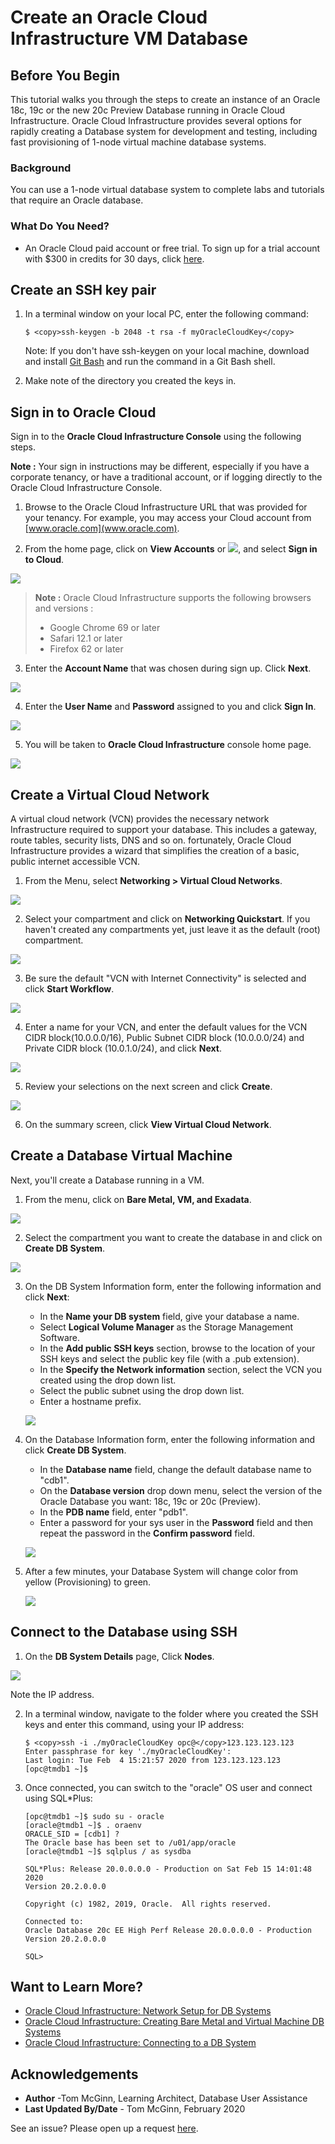 # Create an Oracle Cloud Infrastructure VM Database
## Before You Begin

This tutorial walks you through the steps to create an instance of an Oracle 18c, 19c or the new 20c Preview Database running in Oracle Cloud Infrastructure. Oracle Cloud Infrastructure provides several options for rapidly creating a Database system for development and testing, including fast provisioning of 1-node virtual machine database systems.

### Background
You can use a 1-node virtual database system to complete labs and tutorials that require an Oracle database.

### What Do You Need?

* An Oracle Cloud paid account or free trial. To sign up for a trial account with $300 in credits for 30 days, click [here](https://cloud.oracle.com/tryit).

## Create an SSH key pair

1. In a terminal window on your local PC, enter the following command:

    ```
    $ <copy>ssh-keygen -b 2048 -t rsa -f myOracleCloudKey</copy>
    ```
    Note: If you don't have ssh-keygen on your local machine, download and install [Git Bash](https://git-scm.com/downloads) and run the command in a Git Bash shell.

2. Make note of the directory you created the keys in.

## Sign in to Oracle Cloud

  Sign in to the **Oracle Cloud Infrastructure Console** using the following steps.

  **Note :** Your sign in instructions may be different, especially if you have a corporate tenancy, or have a traditional account, or if logging directly to the Oracle Cloud Infrastructure Console.

1. Browse to the Oracle Cloud Infrastructure URL that was provided for your tenancy. For example, you may access your Cloud account from [www.oracle.com](www.oracle.com).

2. From the home page, click on **View Accounts** or ![](./images/view-account-icon.png), and select **Sign in to Cloud**.

  ![](./images/oracle-cloud-signin-url.png " ")

  > **Note :** Oracle Cloud Infrastructure supports the following browsers and versions :
  > * Google Chrome 69 or later
  > * Safari 12.1 or later
  > * Firefox 62 or later

3. Enter the **Account Name** that was chosen during sign up. Click **Next**.

  ![](./images/oracle-cloud-signin-account-name.png " ")

4. Enter the **User Name** and **Password** assigned to you and click **Sign In**.

  ![](./images/oracle-cloud-signin-user-pwd.png " ")

5. You will be taken to **Oracle Cloud Infrastructure** console home page.

  ![](./images/oci-console-home-page.png " ")

## Create a Virtual Cloud Network

A virtual cloud network (VCN) provides the necessary network Infrastructure required to support your database. This includes a gateway, route tables, security lists, DNS and so on. fortunately, Oracle Cloud Infrastructure provides a wizard that simplifies the creation of a basic, public internet accessible VCN.

1. From the Menu, select **Networking > Virtual Cloud Networks**.

  ![](images/virtual-cloud-networks.png " ")

2. Select your compartment and click on **Networking Quickstart**. If you haven't created any compartments yet, just leave it as the default (root) compartment.

  ![](images/networking-quickstart.png " ")

3. Be sure the default "VCN with Internet Connectivity" is selected and click **Start Workflow**.

  ![](images/start-workflow.png " ")

4. Enter a name for your VCN, and enter the default values for the VCN CIDR block(10.0.0.0/16), Public Subnet CIDR block (10.0.0.0/24) and Private CIDR block (10.0.1.0/24), and click **Next**.

  ![](images/vcn-configuration.png " ")

5. Review your selections on the next screen and click **Create**.

  ![](images/create-vcn.png " ")

6. On the summary screen, click **View Virtual Cloud Network**.

## Create a Database Virtual Machine

Next, you'll create a Database running in a VM.

1. From the menu, click on **Bare Metal, VM, and Exadata**.

  ![](images/bare-metal-vm-exadata.png " ")

2. Select the compartment you want to create the database in and click on **Create DB System**.

  ![](images/create-VM-DB.png " ")

3. On the DB System Information form, enter the following information and click **Next**:

    * In the **Name your DB system** field, give your database a name.
    * Select **Logical Volume Manager** as the Storage Management Software.
    * In the **Add public SSH keys** section, browse to the location of your SSH keys and select the public key file (with a .pub extension).
    * In the **Specify the Network information** section, select the VCN you created using the drop down list.
    * Select the public subnet using the drop down list.
    * Enter a hostname prefix.

    ![](images/create-VM-DB-form1.png " ")

4. On the Database Information form, enter the following information and click **Create DB System**.

    * In the **Database name** field, change the default database name to "cdb1".
    * On the **Database version** drop down menu, select the version of the Oracle Database you want: 18c, 19c or 20c (Preview).
    * In the **PDB name** field, enter "pdb1".
    * Enter a password for your sys user in the **Password** field and then repeat the password in the **Confirm password** field.

    ![](images/create-VM-DB-form2.png " ")

5. After a few minutes, your Database System will change color from yellow (Provisioning) to green.

    ![](images/database-VM-created.png " ")

## Connect to the Database using SSH

1. On the **DB System Details** page, Click **Nodes**.

  ![](images/VM-DB-IP.png " ")

   Note the IP address.

2. In a terminal window, navigate to the folder where you created the SSH keys and enter this command, using your IP address:

   ```
   $ <copy>ssh -i ./myOracleCloudKey opc@</copy>123.123.123.123
   Enter passphrase for key './myOracleCloudKey':
   Last login: Tue Feb  4 15:21:57 2020 from 123.123.123.123
   [opc@tmdb1 ~]$
   ```

3. Once connected, you can switch to the "oracle" OS user and connect using SQL*Plus:

   ```
   [opc@tmdb1 ~]$ sudo su - oracle
   [oracle@tmdb1 ~]$ . oraenv
   ORACLE_SID = [cdb1] ?
   The Oracle base has been set to /u01/app/oracle
   [oracle@tmdb1 ~]$ sqlplus / as sysdba

   SQL*Plus: Release 20.0.0.0.0 - Production on Sat Feb 15 14:01:48 2020
   Version 20.2.0.0.0

   Copyright (c) 1982, 2019, Oracle.  All rights reserved.

   Connected to:
   Oracle Database 20c EE High Perf Release 20.0.0.0.0 - Production
   Version 20.2.0.0.0

   SQL>
   ```

## Want to Learn More?

* [Oracle Cloud Infrastructure: Network Setup for DB Systems](https://docs.cloud.oracle.com/en-us/iaas/Content/Database/Tasks/network.htm)
* [Oracle Cloud Infrastructure: Creating Bare Metal and Virtual Machine DB Systems](https://docs.cloud.oracle.com/en-us/iaas/Content/Database/Tasks/creatingDBsystem.htm)
* [Oracle Cloud Infrastructure: Connecting to a DB System](https://docs.cloud.oracle.com/en-us/iaas/Content/Database/Tasks/connectingDB.htm)

## Acknowledgements
* **Author** -Tom McGinn, Learning Architect, Database User Assistance
* **Last Updated By/Date** - Tom McGinn, February 2020

See an issue?  Please open up a request [here](https://github.com/oracle/learning-library/issues).

